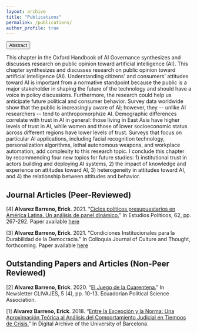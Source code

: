 ```yaml
---
layout: archive
title: "Publications"
permalink: /publications/
author_profile: true
---
```


  <button class="collapsible">Abstract</button>
<div class="content">
  <p>This chapter in the Oxford Handbook of AI Governance synthesizes and discusses research on public opinion toward artificial intelligence (AI). This chapter synthesizes and discusses research on public opinion toward artificial intelligence (AI). Understanding citizens' and consumers' attitudes toward AI is important from a normative standpoint because the public is a major stakeholder in shaping the future of the technology and should have a voice in policy discussions. Furthermore, the research could help us anticipate future political and consumer behavior. Survey data worldwide show that the public is increasingly aware of AI; however, they -- unlike AI researchers -- tend to anthropomorphize AI. Demographic differences correlate with trust in AI in general: those living in East Asia have higher levels of trust in AI, while women and those of lower socioeconomic status across different regions have lower levels of trust. Surveys that focus on particular AI applications, including facial recognition technology, personalization algorithms, lethal autonomous weapons, and workplace automation, add complexity to this research topic. I conclude this chapter by recommending four new topics for future studies: 1) institutional trust in actors building and deploying AI systems, 2) the impact of knowledge and experience on attitudes toward AI, 3) heterogeneity in attitudes toward AI, and 4) the relationship between attitudes and behavior.</p>
</div>

Journal Articles (Peer-Reviewed)
---
[4] **Alvarez Barreno, Erick**. 2021. “[Ciclos políticos presupuestarios en América Latina. Un análisis de panel dinámico.](https://revistas.udea.edu.co/index.php/estudiospoliticos/article/view/344333)” In Estudios Políticos, 62, pp. 267-292. 
Paper available [here](http://ealvarezb.github.io/files/paper2.pdf)

[3] **Alvarez Barreno, Erick**. 2021. “Condiciones Institucionales para la Durabilidad de la Democracia.” In Colloquia Journal of Culture and Thought, forthcoming.
Paper available [here](http://ealvarezb.github.io/files/paper1.pdf)

Outstanding Papers and Articles (Non-Peer Reviewed)
---
[2] **Alvarez Barreno, Erick**. 2020. “[El Juego de la Cuarentena.](https://drive.google.com/file/d/1Ua61iXqLALoxec7wtWTLhZfCVcpu3AOo/view)” In Newsletter CLIVAJES, 5 (4), pp. 10-13. Ecuadorian Political Science Association.

[1] **Alvarez Barreno, Erick**. 2018. “[Entre la Excepción y la Norma: Una Aproximación Teórica al Análisis del Comportamiento Judicial en Tiempos de Crisis.](http://diposit.ub.edu/dspace/handle/2445/126336)” In Digital Archive of the
University of Barcelona.
